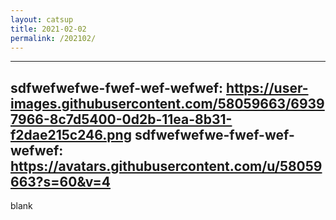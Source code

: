 ```yaml
---
layout: catsup
title: 2021-02-02
permalink: /202102/
---
```


---
sdfwefwefwe-fwef-wef-wefwef: https://user-images.githubusercontent.com/58059663/69397966-8c7d5400-0d2b-11ea-8b31-f2dae215c246.png
sdfwefwefwe-fwef-wef-wefwef: https://avatars.githubusercontent.com/u/58059663?s=60&v=4
---

blank

